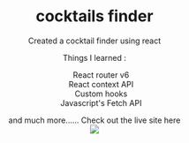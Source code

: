<div align=center>
<h1 align=center>cocktails finder</h1>
<p>Created a cocktail finder using react <p>
<p>Things I learned : <p>
<ul type="none">
<li>React router v6 </li>
<li>React context API </li>
<li>Custom hooks</li>
<li>Javascript's Fetch API</li>
</ul>
and much more......
Check out the live site here <br>
<a href=https://cocktails-of-kr6.netlify.app/><img src=https://img.shields.io/badge/%F0%9F%91%89-LIVE-success></a>
</div>




